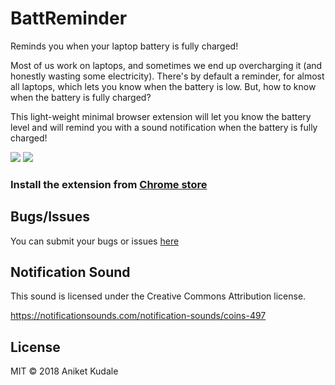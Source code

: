 # BattReminder

Reminds you when your laptop battery is fully charged!

Most of us work on laptops, and sometimes we end up overcharging it (and honestly wasting some electricity). There's by default a reminder, for almost all laptops, which lets you know when the battery is low. But, how to know when the battery is fully charged? 

This light-weight minimal browser extension will let you know the battery level and will remind you with a sound notification when the battery is fully charged!

![](https://lh3.googleusercontent.com/rlzS9v9J_pKKhMg9k0poV8MZAqmH2FhwUwSWwUGfJVFdF5jue1wi2jUQqKoktBy5N1r4q8FdpZk=w640-h400-e365)
![](https://lh3.googleusercontent.com/yebzM4zrHwbYZkTqxm_GbAhN9SjsBVntU2wS3NlbxZQzQD7_l08egsYiPoI92iUiqjfzclyN=w640-h400-e365)
### Install the extension from [Chrome store][chrome-store]

## Bugs/Issues
You can submit your bugs or issues [here][github-issues]

## Notification Sound
This sound is licensed under the Creative Commons Attribution license.

https://notificationsounds.com/notification-sounds/coins-497

## License
MIT © 2018 Aniket Kudale

 [chrome-store]: https://chrome.google.com/webstore/detail/battreminder/eolgelhflgphiebnjopklpnplinmemfi
 [github-issues]: https://github.com/aniketkudale/battreminder/issues

